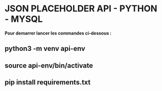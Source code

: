 # JSON PLACEHOLDER API - PYTHON - MYSQL

#### Pour demarrer lancer les commandes ci-dessous :

## python3 -m venv api-env

## source api-env/bin/activate

## pip install requirements.txt
